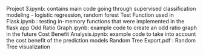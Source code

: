 Project 3.ipynb: contains main code going through supervised classification modeling - logistic regression, random forest
Test Function used in Flask.ipynb : testing in-memory functions that were implemented in the flask app
Odd Ratio Graph.ipynb: example code to create an odd ratio graph in the future
Cost Benefit Analysis.ipynb: example code to take into account the cost benefit of the prediction models
Random Tree Export.pdf : Random Tree visualization
